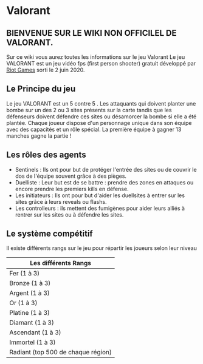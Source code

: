 # Valorant

## **BIENVENUE SUR LE WIKI NON OFFICILEL DE VALORANT.**

Sur ce wiki vous aurez toutes les informations sur le jeu Valorant
Le jeu VALORANT est un jeu vidéo fps (first person shooter) gratuit développé par [Riot Games](https://www.riotgames.com/fr) sorti le 2 juin 2020.


## **Le Principe du jeu**

Le jeu VALORANT est un 5 contre 5 . Les attaquants qui doivent planter une bombe sur un des 2 ou 3 sites présents sur la carte tandis que les 
défenseurs doivent défendre ces sites ou désamorcer la bombe si elle a été plantée. 
Chaque joueur dispose d'un personnage unique dans son équipe avec des capacités et un rôle spécial. 
La première équipe à gagner 13 manches gagne la partie !

## Les rôles des agents 

- Sentinels : Ils ont pour but de protéger l'entrée des sites ou de couvrir le dos de l'équipe souvent grâce à des pièges.
- Duelliste : Leur but est de se battre : prendre des zones en attaques ou encore prendre les premiers kills en défense.
- Les initiateurs : Ils ont pour but d'aider les duellsites à entrer sur les sites grâce à leurs reveals ou flashs.
- Les controlleurs : ils mettent des fumigènes pour aider leurs alliés à rentrer sur les sites ou à défendre les sites.

## Le système compétitif 

Il existe différents rangs sur le jeu pour répartir les joueurs selon leur niveau

|Les différents Rangs|
|--------------------|
|     Fer (1 à 3)    |
|   Bronze (1 à 3)   | 
|   Argent (1 à 3)   | 
|     Or (1 à 3)     | 
|   Platine (1 à 3)  | 
|   Diamant (1 à 3)  | 
|  Ascendant (1 à 3) |
|  Immortel (1 à 3)  |
|Radiant (top 500 de chaque région)|

